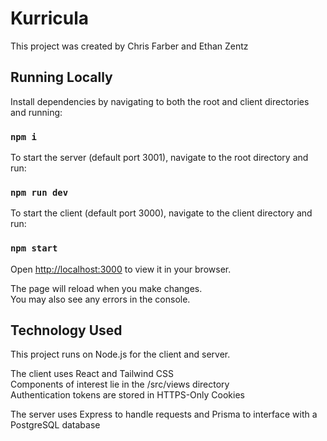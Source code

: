 # Kurricula

This project was created by Chris Farber and Ethan Zentz

## Running Locally

Install dependencies by navigating to both the root and client directories and running:

### `npm i`

To start the server (default port 3001), navigate to the root directory and run:

### `npm run dev`

To start the client (default port 3000), navigate to the client directory and run:

### `npm start`

Open [http://localhost:3000](http://localhost:3000) to view it in your browser.

The page will reload when you make changes.\
You may also see any errors in the console.

## Technology Used

This project runs on Node.js for the client and server.

The client uses React and Tailwind CSS\
Components of interest lie in the /src/views directory\
Authentication tokens are stored in HTTPS-Only Cookies

The server uses Express to handle requests and Prisma to interface with a PostgreSQL database
